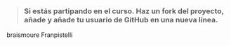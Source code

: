 > ### Si estás partipando en el curso. Haz un fork del proyecto, añade y añade tu usuario de GitHub en una nueva línea.

braismoure
Franpistelli